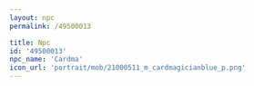 ```yaml
---
layout: npc
permalink: /49500013

title: Npc
id: '49500013'
npc_name: 'Cardma'
icon_url: 'portrait/mob/21000511_m_cardmagicianblue_p.png'
---
```

